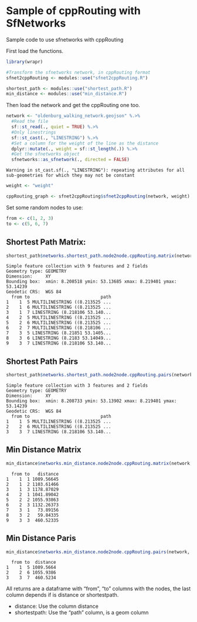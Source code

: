 # Sample of cppRouting with SfNetworks

Sample code to use sfnetworks with cppRouting

First load the functions.

``` r
library(wrapr)

#Transform the sfnetworks network, in cppRouting format
sfnet2cppRouting <- modules::use("sfnet2cppRouting.R")

shortest_path <- modules::use("shortest_path.R")
min_distance <- modules::use("min_distance.R")
```

Then load the network and get the cppRouting one too.

``` r
network <- "oldenburg_walking_network.geojson" %.>%
  #Read the file
  sf::st_read(., quiet = TRUE) %.>%
  #Only linestrings
  sf::st_cast(., "LINESTRING") %.>%
  #Set a column for the weight of the line as the distance
  dplyr::mutate(., weight = sf::st_length(.)) %.>%
  #Get the sfnetworks object
  sfnetworks::as_sfnetwork(., directed = FALSE)
```

    Warning in st_cast.sf(., "LINESTRING"): repeating attributes for all
    sub-geometries for which they may not be constant

``` r
weight <- "weight"

cppRouting_graph <- sfnet2cppRouting$sfnet2cppRouting(network, weight)
```

Set some random nodes to use:

``` r
from <- c(1, 2, 3)
to <- c(5, 6, 7)
```

## Shortest Path Matrix:

``` r
shortest_path$networks.shortest_path.node2node.cppRouting.matrix(network, cppRouting_graph, from, to)
```

    Simple feature collection with 9 features and 2 fields
    Geometry type: GEOMETRY
    Dimension:     XY
    Bounding box:  xmin: 8.208518 ymin: 53.13685 xmax: 8.219401 ymax: 53.14239
    Geodetic CRS:  WGS 84
      from to                           path
    1    1  5 MULTILINESTRING ((8.213525 ...
    2    1  6 MULTILINESTRING ((8.213525 ...
    3    1  7 LINESTRING (8.218106 53.140...
    4    2  5 MULTILINESTRING ((8.213525 ...
    5    2  6 MULTILINESTRING ((8.213525 ...
    6    2  7 MULTILINESTRING ((8.218106 ...
    7    3  5 LINESTRING (8.21851 53.1405...
    8    3  6 LINESTRING (8.2183 53.14049...
    9    3  7 LINESTRING (8.218106 53.140...

## Shortest Path Pairs

``` r
shortest_path$networks.shortest_path.node2node.cppRouting.pairs(network, cppRouting_graph, from, to)
```

    Simple feature collection with 3 features and 2 fields
    Geometry type: GEOMETRY
    Dimension:     XY
    Bounding box:  xmin: 8.208733 ymin: 53.13902 xmax: 8.219401 ymax: 53.14239
    Geodetic CRS:  WGS 84
      from to                           path
    1    1  5 MULTILINESTRING ((8.213525 ...
    2    2  6 MULTILINESTRING ((8.213525 ...
    3    3  7 LINESTRING (8.218106 53.140...

## Min Distance Matrix

``` r
min_distance$networks.min_distance.node2node.cppRouting.matrix(network, cppRouting_graph, from, to)
```

      from to   distance
    1    1  1 1089.56645
    2    1  2 1103.61466
    3    1  3 1178.87029
    4    2  1 1041.89042
    5    2  2 1055.93863
    6    2  3 1132.26373
    7    3  1   73.89156
    8    3  2   59.84335
    9    3  3  460.52335

## Min Distance Paris

``` r
min_distance$networks.min_distance.node2node.cppRouting.pairs(network, cppRouting_graph, from, to)
```

      from to  distance
    1    1  5 1089.5664
    2    2  6 1055.9386
    3    3  7  460.5234

All returns are a dataframe with “from”, “to” columns with the nodes,
the last column depends if is distance or shortestpath.

- distance: Use the column distance
- shortestpath: Use the “path” column, is a geom column
